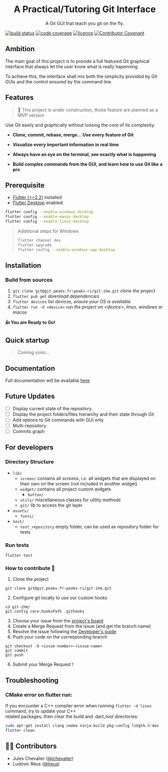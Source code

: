 <h1 align="center">A Practical/Tutoring Git Interface</h1>
<p align="center">A Git GUI that teach you git on the fly.</p>

[![build status](https://project.peaks.fr/peaks-ri/git-ihm/badges/master/pipeline.svg)]() [![code coverage](https://img.shields.io/gitlab/coverage/internal/mdc/master)]()
[![licence](https://img.shields.io/badge/licence-Copyright%20%C2%A9%20Peaks%202021-blue)]() [![Contributor Covenant](https://img.shields.io/badge/Contributor%20Covenant-2.0-4baaaa.svg)](code_of_conduct.md)

## Ambition

The main goal of this project is to provide a full featured Git graphical interface that always let the user know what is really hapenning.

To achieve this, the interface shall mix both the simplicity provided by Git GUIs and the control ensured by the command line.



## Features

> :construction: This project is under construction, those feature are planned as a MVP version

Use Git easily and graphically without loosing the core of its complexity.

- **Clone, commit, rebase, merge... Use every feature of Git**

- **Visualize every important information in real time**

- **Always have an eye on the terminal, see exactly what is happening**

- **Build complex commands from the GUI, and learn how to use Git like a pro**

## Prerequisite

- [Flutter (>=2.2)](https://flutter.dev/docs/get-started/install) installed
- [Flutter Desktop](https://flutter.dev/desktop) enabled

```bash
flutter config --enable-windows-desktop
flutter config --enable-macos-desktop
flutter config --enable-linux-desktop
```

> Additional steps for Windows
> ```bash
> flutter channel dev
> flutter upgrade
> flutter config --enable-windows-uwp-desktop
> ```

## Installation

### Build from sources

1. `git clone git@git.peaks.fr:peaks-ri/git-ihm.git` *clone the project*
2. `flutter pub get` *download dependencies*
3. `flutter devices` *list devices, ensure your OS is available*
4. `flutter run -d <device>` *run the project on \<device>, linux, windows or macos*

**:thumbsup: You are Ready to Go!**

## Quick startup

> Coming soon...

## Documentation

Full documentation will be available [here](https://project.peaks.fr/peaks-ri/git-ihm/-/wikis/home)

## Future Updates

- [ ] Display current state of the repository
- [ ] Display the project folders/files hierarchy and their state through Git
- [ ] Add options to Git commands with GUI only
- [ ] Multi-repository
- [ ] Commits graph

## For developers

### Directory Structure

- `lib/`
  - `screen/` contains all *screens*, *i.e.* all widgets that are displayed on their own on the screen (not included in another widget)
  - `widget/` contains all project custom widgets
    - `button/`
  - `utils/` miscellaneous classes for utility methods
  - `git/` lib to access the git layer
- `assets/`
  - `fonts/`
- `test/`
  - `test_repository` empty folder, can be used as repository folder for tests

### Run tests

`flutter test`

### How to contribute 💪

1. Clone the project
```
git clone git@git.peaks.fr:peaks-ri/git-ihm.git
```
2. Configure git locally to use our custom hooks
```
cd git-ihm/
git config core.hooksPath .githooks
```
3. Choose your issue from the [project's board](https://project.peaks.fr/peaks-ri/git-ihm/-/boards)
4. Create a Merge Request from the issue (and get the branch name)
5. Resolve the issue following the [Developer's guide](https://project.peaks.fr/peaks-ri/charte-projets-ri)
6. Push your code on the corresponding branch
```
git checkout -b <issue-number>-<issue-name>
git commit
git push
```
6. Submit your Merge Request !

## Troubleshooting

### CMake error on flutter run:

If you encounter a C++ compiler error when running `flutter -d linux` command, try to update your C++  
related packages, then clear the build and .dart_tool directories:
```bash
sudo apt-get install clang cmake ninja-build pkg-config libgtk-3-dev  
flutter clean
```

## 🧑🏻 Contributors

- Jules Chevalier ([@jchevalier](https://project.peaks.fr/jchevalier))
- Ludovic Réus ([@lreus](https://project.peaks.fr/lreus))

